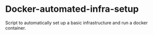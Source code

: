 # Docker-automated-infra-setup
Script to automatically set up a basic infrastructure and run a docker container.
